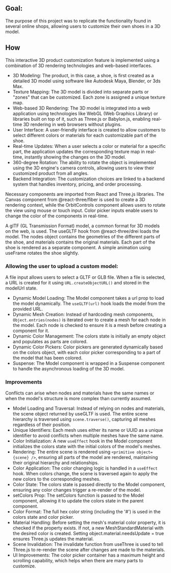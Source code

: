 ## Goal:

The purpose of this project was to replicate the functionality found in several online shops, allowing users to customize their own shoes in a 3D model.

## How

This interactive 3D product customization feature is implemented using a combination of 3D rendering technologies and web-based interfaces.

- 3D Modeling: The product, in this case, a shoe, is first created as a detailed 3D model using software like Autodesk Maya, Blender, or 3ds Max.
- Texture Mapping: The 3D model is divided into separate parts or "zones" that can be customized. Each zone is assigned a unique texture map.
- Web-based 3D Rendering: The 3D model is integrated into a web application using technologies like WebGL (Web Graphics Library) or libraries built on top of it, such as Three.js or Babylon.js, enabling real-time 3D rendering in web browsers without plugins.
- User Interface: A user-friendly interface is created to allow customers to select different colors or materials for each customizable part of the shoe.
- Real-time Updates: When a user selects a color or material for a specific part, the application updates the corresponding texture map in real-time, instantly showing the changes on the 3D model.
- 360-degree Rotation: The ability to rotate the object is implemented using the 3D engine's camera controls, allowing users to view their customized product from all angles.
- Backend Integration: The customization choices are linked to a backend system that handles inventory, pricing, and order processing.

Necessary components are imported from React and Three.js libraries. The Canvas component from @react-three/fiber is used to create a 3D rendering context, while the OrbitControls component allows users to rotate the view using mouse or touch input. Color picker inputs enable users to change the color of the components in real-time.

A glTF (GL Transmission Format) model, a common format for 3D models on the web, is used. The useGLTF hook from @react-three/drei loads the model. The nodes object contains the geometries of the different parts of the shoe, and materials contains the original materials. Each part of the shoe is rendered as a separate <mesh> component. A simple animation using useFrame rotates the shoe slightly.

### Allowing the user to upload a custom model:

A file input allows users to select a GLTF or GLB file. When a file is selected, a URL is created for it using `URL.createObjectURL()` and stored in the modelUrl state.
- Dynamic Model Loading:
The Model component takes a url prop to load the model dynamically. The `useGLTF(url)` hook loads the model from the provided URL.
- Dynamic Mesh Creation:
Instead of hardcoding mesh components, `Object.entries(nodes)` is iterated over to create a mesh for each node in the model. Each node is checked to ensure it is a mesh before creating a component for it.
- Dynamic Color Management:
The colors state is initially an empty object and populates as parts are colored.
- Dynamic Color Pickers:
Color pickers are generated dynamically based on the colors object, with each color picker corresponding to a part of the model that has been colored.
- Suspense:
The Model component is wrapped in a Suspense component to handle the asynchronous loading of the 3D model.

### Improvements
Conflicts can arise when nodes and materials have the same names or when the model's structure is more complex than currently assumed.

- Model Loading and Traversal:
Instead of relying on nodes and materials, the scene object returned by useGLTF is used. The entire scene hierarchy is traversed using `scene.traverse()`, capturing all meshes regardless of their position.
- Unique Identifiers:
Each mesh uses either its name or UUID as a unique identifier to avoid conflicts when multiple meshes have the same name.
- Color Initialization:
A new `useEffect` hook in the Model component initializes the colors state with the initial colors of the model's meshes.
- Rendering:
The entire scene is rendered using `<primitive object={scene} />`, ensuring all parts of the model are rendered, maintaining their original hierarchy and relationships.
- Color Application:
The color changing logic is handled in a `useEffect` hook. When colors change, the scene is traversed again to apply the new colors to the corresponding meshes.
- Color State:
The colors state is passed directly to the Model component, ensuring any color changes trigger a re-render of the model.
- setColors Prop:
The setColors function is passed to the Model component, allowing it to update the colors state in the parent component.
- Color Format:
The full hex color string (including the '#') is used in the colors state and color picker.
- Material Handling:
Before setting the mesh's material color property, it is checked if the property exists. If not, a new MeshStandardMaterial with the desired color is created. Setting object.material.needsUpdate = true ensures Three.js updates the material.
- Scene Invalidation:
The invalidate function from useThree is used to tell Three.js to re-render the scene after changes are made to the materials.
- UI Improvements:
The color picker container has a maximum height and scrolling capability, which helps when there are many parts to customize.